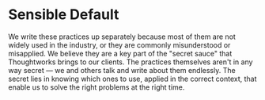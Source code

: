 # Sensible Default

We write these practices up separately because most of them are not widely used in the industry, or they are commonly misunderstood or misapplied. We believe they are a key part of the "secret sauce" that Thoughtworks brings to our clients. The practices themselves aren't in any way secret — we and others talk and write about them endlessly. The secret lies in knowing which ones to use, applied in the correct context, that enable us to solve the right problems at the right time. 


